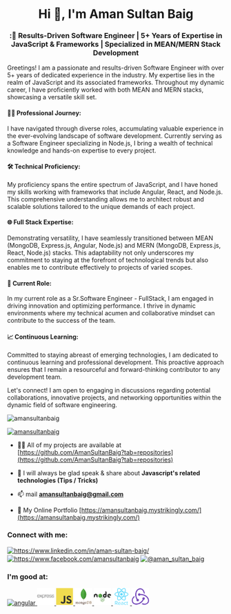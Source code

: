 <h1 align="center">Hi 👋, I'm Aman Sultan Baig</h1>
<h3 align="center">:🚀 Results-Driven Software Engineer | 5+ Years of Expertise in JavaScript & Frameworks | Specialized in MEAN/MERN Stack Development</h3>

<p>
  Greetings! I am a passionate and results-driven Software Engineer with over 5+ years of dedicated experience in the industry. My expertise lies in the realm of JavaScript and its associated frameworks. Throughout my dynamic career, I have proficiently worked with both MEAN and MERN stacks, showcasing a versatile skill set.
</p>

<h4>👨‍💻 Professional Journey:</h4>
<p>
  I have navigated through diverse roles, accumulating valuable experience in the ever-evolving landscape of software development. Currently serving as a Software Engineer specializing in Node.js, I bring a wealth of technical knowledge and hands-on expertise to every project.
</p>

<h4>🛠️ Technical Proficiency:</h4>
<p>
  My proficiency spans the entire spectrum of JavaScript, and I have honed my skills working with frameworks that include Angular, React, and Node.js. This comprehensive understanding allows me to architect robust and scalable solutions tailored to the unique demands of each project.
</p>

<h4>🌐 Full Stack Expertise:</h4>
<p>
  Demonstrating versatility, I have seamlessly transitioned between MEAN (MongoDB, Express.js, Angular, Node.js) and MERN (MongoDB, Express.js, React, Node.js) stacks. This adaptability not only underscores my commitment to staying at the forefront of technological trends but also enables me to contribute effectively to projects of varied scopes.
</p>

<h4>💼 Current Role:</h4>
<p>
  In my current role as a Sr.Software Engineer - FullStack, I am engaged in driving innovation and optimizing performance. I thrive in dynamic environments where my technical acumen and collaborative mindset can contribute to the success of the team.
</p>

<h4>📈 Continuous Learning:</h4>
<p>
  Committed to staying abreast of emerging technologies, I am dedicated to continuous learning and professional development. This proactive approach ensures that I remain a resourceful and forward-thinking contributor to any development team.
</p>

<p>
  Let's connect! I am open to engaging in discussions regarding potential collaborations, innovative projects, and networking opportunities within the dynamic field of software engineering.
</p>

<p align="left"> <img src="https://komarev.com/ghpvc/?username=amansultanbaig&label=Profile%20views&color=0e75b6&style=flat" alt="amansultanbaig" /> </p>

<p align="left"> <a href="https://github.com/ryo-ma/github-profile-trophy"><img src="https://github-profile-trophy.vercel.app/?username=amansultanbaig" alt="amansultanbaig" /></a> </p>

- 👨‍💻 All of my projects are available at [https://github.com/AmanSultanBaig?tab=repositories](https://github.com/AmanSultanBaig?tab=repositories)

- 💬 I will always be glad speak & share about 
**Javascript's related technologies (Tips / Tricks)**

- 📫 mail **amansultanbaig@gmail.com**

- 📄 My Online Portfolio [https://amansultanbaig.mystrikingly.com/](https://amansultanbaig.mystrikingly.com/)

<h3 align="left">Connect with me:</h3>
<p align="left">
<a href="https://www.linkedin.com/in/aman-sultan-baig/" target="_blank"><img align="center" src="https://raw.githubusercontent.com/rahuldkjain/github-profile-readme-generator/master/src/images/icons/Social/linked-in-alt.svg" alt="https://www.linkedin.com/in/aman-sultan-baig/" height="30" width="40" /></a>
<a href="https://www.facebook.com/amansultanbaig" target="_blank"><img align="center" src="https://raw.githubusercontent.com/rahuldkjain/github-profile-readme-generator/master/src/images/icons/Social/facebook.svg" alt="https://www.facebook.com/amansultanbaig" height="30" width="40" /></a>
<a href="https://medium.com/@aman_sultan_baig" target="blank"><img align="center" src="https://raw.githubusercontent.com/rahuldkjain/github-profile-readme-generator/master/src/images/icons/Social/medium.svg" alt="@aman_sultan_baig" height="30" width="40" /></a>
</p>

<h3 align="left">I'm good at:</h3>
<p align="left"> <a href="https://angular.io" target="_blank" rel="noreferrer"> <img src="https://angular.io/assets/images/logos/angular/angular.svg" alt="angular" width="40" height="40"/> </a> <a href="https://expressjs.com" target="_blank" rel="noreferrer"> <img src="https://raw.githubusercontent.com/devicons/devicon/master/icons/express/express-original-wordmark.svg" alt="express" width="40" height="40"/> </a> <a href="https://developer.mozilla.org/en-US/docs/Web/JavaScript" target="_blank" rel="noreferrer"> <img src="https://raw.githubusercontent.com/devicons/devicon/master/icons/javascript/javascript-original.svg" alt="javascript" width="40" height="40"/> </a> <a href="https://www.mongodb.com/" target="_blank" rel="noreferrer"> <img src="https://raw.githubusercontent.com/devicons/devicon/master/icons/mongodb/mongodb-original-wordmark.svg" alt="mongodb" width="40" height="40"/> </a> <a href="https://nodejs.org" target="_blank" rel="noreferrer"> <img src="https://raw.githubusercontent.com/devicons/devicon/master/icons/nodejs/nodejs-original-wordmark.svg" alt="nodejs" width="40" height="40"/> </a> <a href="https://reactjs.org/" target="_blank" rel="noreferrer"> <img src="https://raw.githubusercontent.com/devicons/devicon/master/icons/react/react-original-wordmark.svg" alt="react" width="40" height="40"/> </a> <a href="https://redux.js.org" target="_blank" rel="noreferrer"> <img src="https://raw.githubusercontent.com/devicons/devicon/master/icons/redux/redux-original.svg" alt="redux" width="40" height="40"/> </a> </p>
